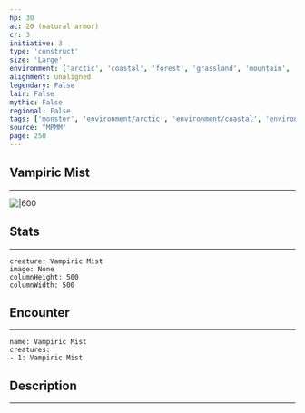 ```yaml
---
hp: 30
ac: 20 (natural armor)
cr: 3
initiative: 3
type: 'construct'    
size: 'Large'
environment: ['arctic', 'coastal', 'forest', 'grassland', 'mountain', 'swamp', 'underdark', 'urban']
alignment: unaligned
legendary: False
lair: False
mythic: False
regional: False
tags: ['monster', 'environment/arctic', 'environment/coastal', 'environment/forest', 'environment/grassland', 'environment/mountain', 'environment/swamp', 'environment/underdark', 'environment/urban']
source: "MPMM"
page: 250
---
```


## Vampiric Mist
---

![|600](D:/Program%20Files/5e.tools/img/bestiary/MPMM/Vampiric%20Mist.webp)

## Stats
---

```statblock
creature: Vampiric Mist
image: None
columnHeight: 500
columnWidth: 500
```

## Encounter
---

```encounter-table
name: Vampiric Mist
creatures:
- 1: Vampiric Mist
```

## Description
---




